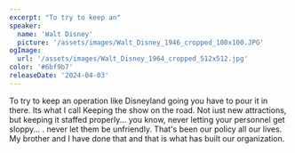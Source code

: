 ```yaml
---
excerpt: "To try to keep an"
speaker:
  name: 'Walt Disney'
  picture: '/assets/images/Walt_Disney_1946_cropped_100x100.JPG'
ogImage:
  url: '/assets/images/Walt_Disney_1964_cropped_512x512.jpg'
color: '#6bf9b7'
releaseDate: '2024-04-03'
---
```

To try to keep an operation like Disneyland going you have to pour it in there. Its what I call Keeping the show on the road. Not iust new attractions, but keeping it staffed properly... you know, never letting your personnel get sloppy... . never let them be unfriendly. That's been our policy all our lives. My brother and I have done that and that is what has built our organization.

